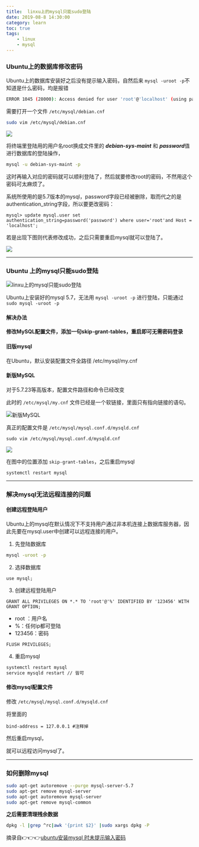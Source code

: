 ```yaml
---
title:  linxu上的mysql只能sudo登陆
date: 2019-08-8 14:30:00
category: learn
toc: true
tags:
    - linux
    - mysql
---
```


### Ubuntu上的数据库修改密码

Ubuntu上的数据库安装好之后没有提示输入密码，自然后来 `mysql -uroot -p`不知道是什么密码，均是报错

```bash
ERROR 1045 (28000): Access denied for user 'root'@'localhost' (using password: YES)
```

需要打开一个文件 `/etc/mysql/debian.cnf`

```bash
sudo vim /etc/mysql/debian.cnf
```

![](mysql4.png)

将终端里登陆用的用户名root换成文件里的 ***debian-sys-maint*** 和 ***password***值 进行数据库的登陆操作，

```bash
mysql -u debian-sys-maint -p 
```

这时再输入对应的密码就可以顺利登陆了，然后就要修改root的密码，不然用这个密码可太麻烦了。

系统所使用的是5.7版本的mysql，password字段已经被删除，取而代之的是authentication_string字段，所以要更改密码：

```mysql
mysql> update mysql.user set authentication_string=password('password') where user='root'and Host = 'localhost';
```

若是出现下图则代表修改成功，之后只需要重启mysql就可以登陆了。

![](mysql5.png)

------

### Ubuntu 上的mysql只能sudo登陆

![linxu上的mysql只能sudo登陆](mysql1.png)

Ubuntu上安装好的mysql 5.7，无法用 `mysql -uroot -p` 进行登陆，只能通过`sudo mysql -uroot -p`

#### 解决办法

**修改MySQL配置文件，添加一句skip-grant-tables，重启即可无需密码登录**

#### 旧版mysql

在Ubuntu，默认安装配置文件全路径 /etc/mysql/my.cnf

#### 新版MySQL

对于5.7.23等高版本，配置文件路径和命令已经改变

此时的 `/etc/mysql/my.cnf` 文件已经是一个软链接，里面只有指向链接的语句。

![新版MySQL](mysql2.png)

真正的配置文件是 `/etc/mysql/mysql.conf.d/mysqld.cnf`

```shell
sudo vim /etc/mysql/mysql.conf.d/mysqld.cnf 
```

![](mysql3.png)

在图中的位置添加 `skip-grant-tables`，之后重启mysql

```shell
systemctl restart mysql
```

------

### 解决mysql无法远程连接的问题

#### 创建远程登陆用户

Ubuntu上的mysql在默认情况下不支持用户通过非本机连接上数据库服务器，因此先要在mysql.user中创建可以远程连接的用户。

1. 先登陆数据库

```bash
mysql -uroot -p
```

2. 选择数据库

```mysql
use mysql;
```

3. 创建远程登陆用户

```mysql
GRANT ALL PRIVILEGES ON *.* TO 'root'@'%' IDENTIFIED BY '123456' WITH GRANT OPTION;
```

- root ：用户名
- %：任何ip都可登陆
- 123456：密码

```mysql
FLUSH PRIVILEGES; 
```

4. 重启mysql

```bash
systemctl restart mysql
service mysqld restart // 皆可
```

#### 修改mysql配置文件

修改 `/etc/mysql/mysql.conf.d/mysqld.cnf`

将里面的

```
bind-address = 127.0.0.1 #注释掉
```

然后重启mysql，

就可以远程访问mysql了。



------

### 如何删除mysql

```bash
sudo apt-get autoremove --purge mysql-server-5.7
sudo apt-get remove mysql-server
sudo apt-get autoremove mysql-server
sudo apt-get remove mysql-common
```

**之后需要清理残余数据**

```bash
dpkg -l |grep ^rc|awk '{print $2}' |sudo xargs dpkg -P
```

摘录自:point_right::point_right::point_right:[ubuntu安装mysql 时未提示输入密码](https://blog.csdn.net/sinat_21302587/article/details/76870457)

